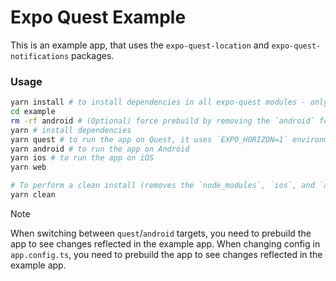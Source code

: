 # Expo Quest Example

This is an example app, that uses the `expo-quest-location` and `expo-quest-notifications` packages.

### Usage

```bash
yarn install # to install dependencies in all expo-quest modules - only if needed
cd example
rm -rf android # (Optional) force prebuild by removing the `android` folder:
yarn # install dependencies
yarn quest # to run the app on Quest, it uses `EXPO_HORIZON=1` environment variable
yarn android # to run the app on Android
yarn ios # to run the app on iOS
yarn web

# To perform a clean install (removes the `node_modules`, `ios`, and `android` folders):
yarn clean
```

> [!NOTE]
> When switching between `quest`/`android` targets, you need to prebuild the app to see changes reflected in the example app.
> When changing config in `app.config.ts`, you need to prebuild the app to see changes reflected in the example app.
